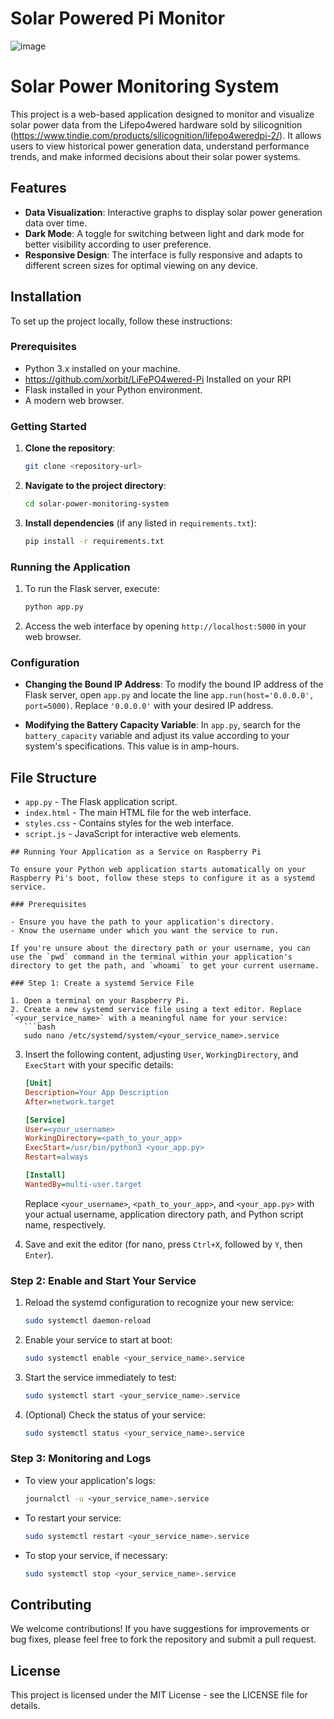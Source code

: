 # Solar Powered Pi Monitor

![image](https://github.com/ayysasha/lifepo4wered-web/assets/19575937/23247b10-a990-451e-b706-59a30d89855c)


# Solar Power Monitoring System

This project is a web-based application designed to monitor and visualize solar power data from the Lifepo4wered hardware sold by silicognition (https://www.tindie.com/products/silicognition/lifepo4weredpi-2/). It allows users to view historical power generation data, understand performance trends, and make informed decisions about their solar power systems.

## Features

- **Data Visualization**: Interactive graphs to display solar power generation data over time.
- **Dark Mode**: A toggle for switching between light and dark mode for better visibility according to user preference.
- **Responsive Design**: The interface is fully responsive and adapts to different screen sizes for optimal viewing on any device.

## Installation

To set up the project locally, follow these instructions:

### Prerequisites

- Python 3.x installed on your machine.
- https://github.com/xorbit/LiFePO4wered-Pi Installed on your RPI
- Flask installed in your Python environment.
- A modern web browser.

### Getting Started

1. **Clone the repository**:
   ```bash
   git clone <repository-url>
   ```
2. **Navigate to the project directory**:
   ```bash
   cd solar-power-monitoring-system
   ```
3. **Install dependencies** (if any listed in `requirements.txt`):
   ```bash
   pip install -r requirements.txt
   ```

### Running the Application

1. To run the Flask server, execute:
   ```bash
   python app.py
   ```
2. Access the web interface by opening `http://localhost:5000` in your web browser.

### Configuration

- **Changing the Bound IP Address**:
  To modify the bound IP address of the Flask server, open `app.py` and locate the line `app.run(host='0.0.0.0', port=5000)`. Replace `'0.0.0.0'` with your desired IP address.

- **Modifying the Battery Capacity Variable**:
  In `app.py`, search for the `battery_capacity` variable and adjust its value according to your system's specifications. This value is in amp-hours.

## File Structure

- `app.py` - The Flask application script.
- `index.html` - The main HTML file for the web interface.
- `styles.css` - Contains styles for the web interface.
- `script.js` - JavaScript for interactive web elements.

```
## Running Your Application as a Service on Raspberry Pi

To ensure your Python web application starts automatically on your Raspberry Pi's boot, follow these steps to configure it as a systemd service.

### Prerequisites

- Ensure you have the path to your application's directory.
- Know the username under which you want the service to run.

If you're unsure about the directory path or your username, you can use the `pwd` command in the terminal within your application's directory to get the path, and `whoami` to get your current username.

### Step 1: Create a systemd Service File

1. Open a terminal on your Raspberry Pi.
2. Create a new systemd service file using a text editor. Replace `<your_service_name>` with a meaningful name for your service:
   ```bash
   sudo nano /etc/systemd/system/<your_service_name>.service
   ```
3. Insert the following content, adjusting `User`, `WorkingDirectory`, and `ExecStart` with your specific details:
   ```ini
   [Unit]
   Description=Your App Description
   After=network.target

   [Service]
   User=<your_username>
   WorkingDirectory=<path_to_your_app>
   ExecStart=/usr/bin/python3 <your_app.py>
   Restart=always

   [Install]
   WantedBy=multi-user.target
   ```
   Replace `<your_username>`, `<path_to_your_app>`, and `<your_app.py>` with your actual username, application directory path, and Python script name, respectively.

4. Save and exit the editor (for nano, press `Ctrl+X`, followed by `Y`, then `Enter`).

### Step 2: Enable and Start Your Service

1. Reload the systemd configuration to recognize your new service:
   ```bash
   sudo systemctl daemon-reload
   ```
2. Enable your service to start at boot:
   ```bash
   sudo systemctl enable <your_service_name>.service
   ```
3. Start the service immediately to test:
   ```bash
   sudo systemctl start <your_service_name>.service
   ```
4. (Optional) Check the status of your service:
   ```bash
   sudo systemctl status <your_service_name>.service
   ```

### Step 3: Monitoring and Logs

- To view your application's logs:
  ```bash
  journalctl -u <your_service_name>.service
  ```
- To restart your service:
  ```bash
  sudo systemctl restart <your_service_name>.service
  ```
- To stop your service, if necessary:
  ```bash
  sudo systemctl stop <your_service_name>.service
  ```

## Contributing

We welcome contributions! If you have suggestions for improvements or bug fixes, please feel free to fork the repository and submit a pull request.

## License

This project is licensed under the MIT License - see the LICENSE file for details.
